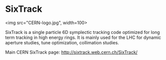 # SixTrack

<img src="CERN-logo.jpg", width=100>

SixTrack is a single particle 6D symplectic tracking code optimized for long term tracking in high energy rings.
It is mainly used for the LHC for dynamic aperture studies, tune optimization, collimation studies.

Main CERN SixTrack page:
http://sixtrack.web.cern.ch/SixTrack/

